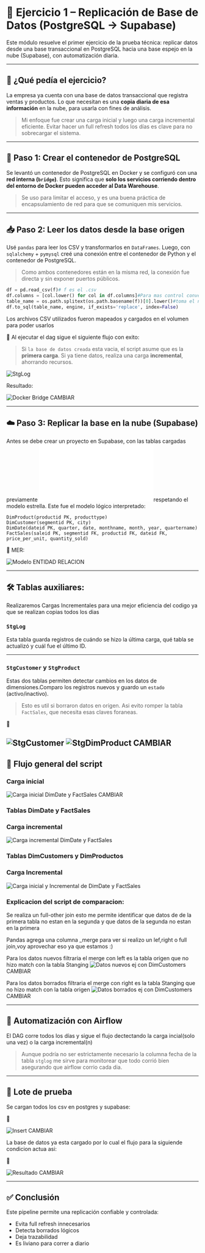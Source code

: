 # 🧪 Ejercicio 1 – Replicación de Base de Datos (PostgreSQL → Supabase)

Este módulo resuelve el primer ejercicio de la prueba técnica: replicar datos desde una base transaccional en PostgreSQL hacia una base espejo en la nube (Supabase), con automatización diaria.

---

## 🧠 ¿Qué pedía el ejercicio?

La empresa ya cuenta con una base de datos transaccional que registra ventas y productos. Lo que necesitan es una **copia diaria de esa información** en la nube, para usarla con fines de análisis.

> Mi enfoque fue crear una carga inicial y luego una carga incremental eficiente. Evitar hacer un full refresh todos los días es clave para no sobrecargar el sistema.

---

## 🧱 Paso 1: Crear el contenedor de PostgreSQL

Se levantó un contenedor de PostgreSQL en Docker y se configuró con una **red interna (`bridge`)**. Esto significa que **solo los servicios corriendo dentro del entorno de Docker pueden acceder al Data Warehouse**.

> Se uso para limitar el acceso, y es una buena práctica de encapsulamiento de red para que se comuniquen mis servicios.

---

## 📥 Paso 2: Leer los datos desde la base origen

Usé `pandas` para leer los CSV y transformarlos en `DataFrames`. Luego, con `sqlalchemy` + `pymysql` creé una conexión entre el contenedor de Python y el contenedor de PostgreSQL.

> Como ambos contenedores están en la misma red, la conexión fue directa y sin exponer puertos públicos.

```python
df = pd.read_csv(f)# f es el .csv
df.columns = [col.lower() for col in df.columns]#Para mas control convertimos las columnas a minusculas 
table_name = os.path.splitext(os.path.basename(f))[0].lower()#toma el nombre del archivo como nombre de la tabla
df.to_sql(table_name, engine, if_exists='replace', index=False)
```

Los archivos CSV utilizados fueron mapeados y cargados en el volumen para poder usarlos

📸 Al ejecutar el dag sigue el siguiente flujo con exito:

> Si `la base de datos creada` esta vacia, el script asume que es la **primera carga**. Si ya tiene datos, realiza una carga **incremental**, ahorrando recursos.


![StgLog](./src/CargaInicialflujo.png)

Resultado: 

![Docker Bridge](https://raw.githubusercontent.com/AlexanderEmir421/Pruebas-ETL/main/docs/docker_postgres_bridge.png) CAMBIAR

---

## ☁️ Paso 3: Replicar la base en la nube (Supabase)

Antes se debe crear un proyecto en Supabase, con las tablas cargadas previamente ![Codigo para crear las tablas](./SupabaseCopia.sql)respetando el modelo estrella. Este fue el modelo lógico interpretado:

```
DimProduct(productid PK, producttype)
DimCustomer(segmentid PK, city)
DimDate(dateid PK, quarter, date, monthname, month, year, quartername)
FactSales(saleid PK, segmentid FK, productid FK, dateid FK, price_per_unit, quantity_sold)
```

📸 MER:

![Modelo ENTIDAD RELACION](./src/MER.png)

---

## 🛠️ Tablas auxiliares:
Realizaremos Cargas Incrementales para una mejor eficiencia del codigo ya que se realizan copias todos los dias

### `StgLog`
Esta tabla guarda registros de cuándo se hizo la última carga, qué tabla se actualizó y cuál fue el último ID.

---

### `StgCustomer` y `StgProduct`

Estas dos tablas permiten detectar cambios en los datos de dimensiones.Comparo los registros nuevos y guardo un `estado` (activo/inactivo).

> Esto es util si borraron datos en origen. Asi evito romper la tabla `FactSales`, que necesita esas claves foraneas.

📸

![StgCustomer](./src/TableStgCustomer.png) ![StgDimProduct](./src/TableStgCustomer.png) CAMBIAR
---

## 🔄 Flujo general del script
### Carga inicial
![Carga inicial DimDate y FactSales](./src/PrimerCarga.png) CAMBIAR

### Tablas DimDate y FactSales
### Carga incremental 
![Carga incremental DimDate y FactSales](./src/PrimerCargaIncremental.png)



### Tablas DimCustomers y DimProductos
### Carga Incremental
![Carga inicial y Incremental de DimDate y FactSales](./src/CargaInicialyIncremental.png)


### Explicacion del script de comparacion:

Se realiza un full-other join esto me permite identificar que datos de de la primera tabla no estan en la segunda y que datos de la segunda no estan en la primera 

Pandas agrega una columna _merge para ver si realizo un lef,right o full join,voy aprovechar eso ya que estamos :)

Para los datos nuevos filtraria el merge con left es la tabla origen que no hizo match con la tabla Stanging
![Datos nuevos ej con DimCustomers](./src/CargaInicialyIncremental.png) CAMBIAR

Para los datos borrados filtraria el merge con right es la tabla Stanging que no hizo match con la tabla origen
![Datos borrados ej con DimCustomers](./src/CargaInicialyIncremental.png) CAMBIAR

---


## 📅 Automatización con Airflow

El DAG corre todos los días y sigue el flujo dectectando la carga incial(solo una vez) o la carga incremental(n)

> Aunque podría no ser estrictamente necesario la columna fecha de la tabla `stglog` me sirve para monitorear que todo corrió bien asegurando que airflow corrio cada dia.

---

## 🧪 Lote de prueba

Se cargan todos los csv en postgres y supabase:

📸

![Insert](https://raw.githubusercontent.com/AlexanderEmir421/Pruebas-ETL/main/docs/insert_fact_test.png) CAMBIAR

La base de datos ya esta cargado por lo cual el flujo para la siguiende condicion actua asi:

📸

![Resultado](https://raw.githubusercontent.com/AlexanderEmir421/Pruebas-ETL/main/docs/etl_insert_detectado.png) CAMBIAR

---

## ✅ Conclusión

Este pipeline permite una replicación confiable y controlada:
- Evita full refresh innecesarios
- Detecta borrados lógicos
- Deja trazabilidad
- Es liviano para correr a diario
